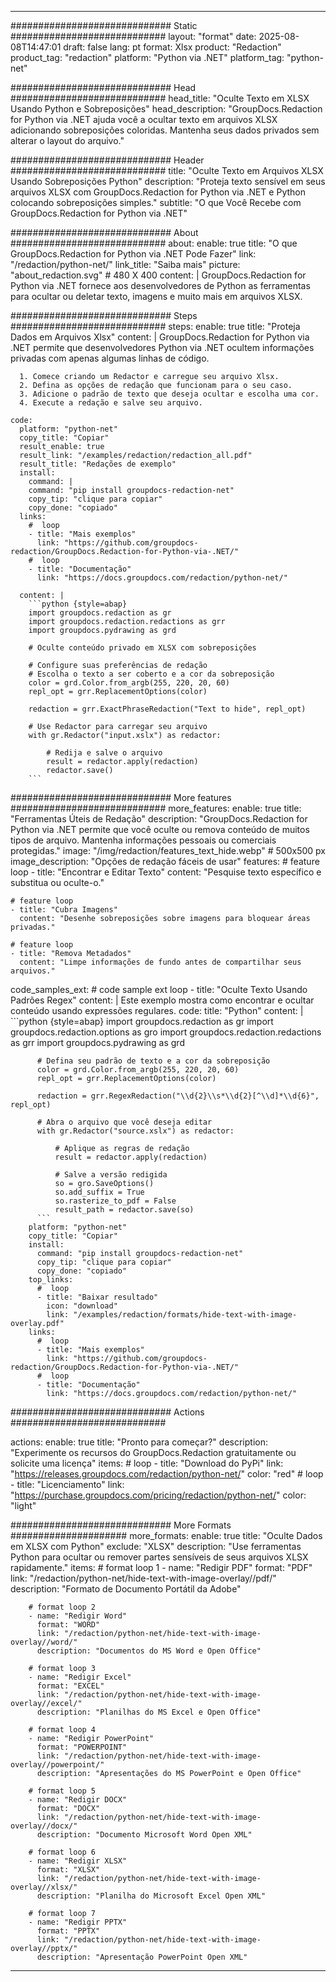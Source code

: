 
---
############################# Static ############################
layout: "format"
date:  2025-08-08T14:47:01
draft: false
lang: pt
format: Xlsx
product: "Redaction"
product_tag: "redaction"
platform: "Python via .NET"
platform_tag: "python-net"

############################# Head ############################
head_title: "Oculte Texto em XLSX Usando Python e Sobreposições"
head_description: "GroupDocs.Redaction for Python via .NET ajuda você a ocultar texto em arquivos XLSX adicionando sobreposições coloridas. Mantenha seus dados privados sem alterar o layout do arquivo."

############################# Header ############################
title: "Oculte Texto em Arquivos XLSX Usando Sobreposições Python" 
description: "Proteja texto sensível em seus arquivos XLSX com GroupDocs.Redaction for Python via .NET e Python colocando sobreposições simples."
subtitle: "O que Você Recebe com GroupDocs.Redaction for Python via .NET" 

############################# About ############################
about:
    enable: true
    title: "O que GroupDocs.Redaction for Python via .NET Pode Fazer"
    link: "/redaction/python-net/"
    link_title: "Saiba mais"
    picture: "about_redaction.svg" # 480 X 400
    content: |
       GroupDocs.Redaction for Python via .NET fornece aos desenvolvedores de Python as ferramentas para ocultar ou deletar texto, imagens e muito mais em arquivos XLSX.

############################# Steps ############################
steps:
    enable: true
    title: "Proteja Dados em Arquivos Xlsx"
    content: |
      GroupDocs.Redaction for Python via .NET permite que desenvolvedores Python via .NET ocultem informações privadas com apenas algumas linhas de código.
      
      1. Comece criando um Redactor e carregue seu arquivo Xlsx.
      2. Defina as opções de redação que funcionam para o seu caso.
      3. Adicione o padrão de texto que deseja ocultar e escolha uma cor.
      4. Execute a redação e salve seu arquivo.
   
    code:
      platform: "python-net"
      copy_title: "Copiar"
      result_enable: true
      result_link: "/examples/redaction/redaction_all.pdf"
      result_title: "Redações de exemplo"
      install:
        command: |
        command: "pip install groupdocs-redaction-net"
        copy_tip: "clique para copiar"
        copy_done: "copiado"
      links:
        #  loop
        - title: "Mais exemplos"
          link: "https://github.com/groupdocs-redaction/GroupDocs.Redaction-for-Python-via-.NET/"
        #  loop
        - title: "Documentação"
          link: "https://docs.groupdocs.com/redaction/python-net/"
          
      content: |
        ```python {style=abap}
        import groupdocs.redaction as gr
        import groupdocs.redaction.redactions as grr
        import groupdocs.pydrawing as grd

        # Oculte conteúdo privado em XLSX com sobreposições

        # Configure suas preferências de redação
        # Escolha o texto a ser coberto e a cor da sobreposição
        color = grd.Color.from_argb(255, 220, 20, 60)
        repl_opt = grr.ReplacementOptions(color)
                
        redaction = grr.ExactPhraseRedaction("Text to hide", repl_opt)

        # Use Redactor para carregar seu arquivo
        with gr.Redactor("input.xslx") as redactor:

            # Redija e salve o arquivo
            result = redactor.apply(redaction)
            redactor.save()
        ```            


############################# More features ############################
more_features:
  enable: true
  title: "Ferramentas Úteis de Redação"
  description: "GroupDocs.Redaction for Python via .NET permite que você oculte ou remova conteúdo de muitos tipos de arquivo. Mantenha informações pessoais ou comerciais protegidas."
  image: "/img/redaction/features_text_hide.webp" # 500x500 px
  image_description: "Opções de redação fáceis de usar"
  features:
    # feature loop
    - title: "Encontrar e Editar Texto"
      content: "Pesquise texto específico e substitua ou oculte-o."

    # feature loop
    - title: "Cubra Imagens"
      content: "Desenhe sobreposições sobre imagens para bloquear áreas privadas."

    # feature loop
    - title: "Remova Metadados"
      content: "Limpe informações de fundo antes de compartilhar seus arquivos."
      
  code_samples_ext:
    # code sample ext loop
    - title: "Oculte Texto Usando Padrões Regex"
      content: |
        Este exemplo mostra como encontrar e ocultar conteúdo usando expressões regulares.
      code:
        title: "Python"
        content: |
          ```python {style=abap}
          import groupdocs.redaction as gr
          import groupdocs.redaction.options as gro
          import groupdocs.redaction.redactions as grr
          import groupdocs.pydrawing as grd

          # Defina seu padrão de texto e a cor da sobreposição
          color = grd.Color.from_argb(255, 220, 20, 60)
          repl_opt = grr.ReplacementOptions(color)

          redaction = grr.RegexRedaction("\\d{2}\\s*\\d{2}[^\\d]*\\d{6}", repl_opt)

          # Abra o arquivo que você deseja editar
          with gr.Redactor("source.xslx") as redactor:

              # Aplique as regras de redação
              result = redactor.apply(redaction)

              # Salve a versão redigida
              so = gro.SaveOptions()
              so.add_suffix = True
              so.rasterize_to_pdf = False
              result_path = redactor.save(so)
          ```
        platform: "python-net"
        copy_title: "Copiar"
        install:
          command: "pip install groupdocs-redaction-net"
          copy_tip: "clique para copiar"
          copy_done: "copiado"
        top_links:
          #  loop
          - title: "Baixar resultado"
            icon: "download"
            link: "/examples/redaction/formats/hide-text-with-image-overlay.pdf"
        links:
          #  loop
          - title: "Mais exemplos"
            link: "https://github.com/groupdocs-redaction/GroupDocs.Redaction-for-Python-via-.NET/"
          #  loop
          - title: "Documentação"
            link: "https://docs.groupdocs.com/redaction/python-net/"


############################# Actions ############################

actions:
  enable: true
  title: "Pronto para começar?"
  description: "Experimente os recursos do GroupDocs.Redaction gratuitamente ou solicite uma licença"
  items:
    #  loop
    - title: "Download do PyPi"
      link: "https://releases.groupdocs.com/redaction/python-net/"
      color: "red"
        #  loop
    - title: "Licenciamento"
      link: "https://purchase.groupdocs.com/pricing/redaction/python-net/"
      color: "light"


############################# More Formats #####################
more_formats:
    enable: true
    title: "Oculte Dados em XLSX com Python"
    exclude: "XLSX"
    description: "Use ferramentas Python para ocultar ou remover partes sensíveis de seus arquivos XLSX rapidamente."
    items: 
        # format loop 1
        - name: "Redigir PDF"
          format: "PDF"
          link: "/redaction/python-net/hide-text-with-image-overlay//pdf/"
          description: "Formato de Documento Portátil da Adobe"

        # format loop 2
        - name: "Redigir Word"
          format: "WORD"
          link: "/redaction/python-net/hide-text-with-image-overlay//word/"
          description: "Documentos do MS Word e Open Office"
          
        # format loop 3
        - name: "Redigir Excel"
          format: "EXCEL"
          link: "/redaction/python-net/hide-text-with-image-overlay//excel/"
          description: "Planilhas do MS Excel e Open Office"

        # format loop 4
        - name: "Redigir PowerPoint"
          format: "POWERPOINT"
          link: "/redaction/python-net/hide-text-with-image-overlay//powerpoint/"
          description: "Apresentações do MS PowerPoint e Open Office"

        # format loop 5
        - name: "Redigir DOCX"
          format: "DOCX"
          link: "/redaction/python-net/hide-text-with-image-overlay//docx/"
          description: "Documento Microsoft Word Open XML"
          
        # format loop 6
        - name: "Redigir XLSX"
          format: "XLSX"
          link: "/redaction/python-net/hide-text-with-image-overlay//xlsx/"
          description: "Planilha do Microsoft Excel Open XML"
          
        # format loop 7
        - name: "Redigir PPTX"
          format: "PPTX"
          link: "/redaction/python-net/hide-text-with-image-overlay//pptx/"
          description: "Apresentação PowerPoint Open XML"


---